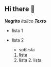 ## Hi there 👋


<!-- Cabeçalho -->

 **Negrito**
 *italico*
___Texto___

- lista 1
- lista 2
  - sublista

  1. lista 
  2. lista
     2. lista
<!--
**diovanne/diovanne** is a ✨ _special_ ✨ repository because its `README.md` (this file) appears on your GitHub profile.

Here are some ideas to get you started:

- 🔭 I’m currently working on ...
- 🌱 I’m currently learning ...
- 👯 I’m looking to collaborate on ...
- 🤔 I’m looking for help with ...
- 💬 Ask me about ...
- 📫 How to reach me: ...
- 😄 Pronouns: ...
- ⚡ Fun fact: ...
-->
